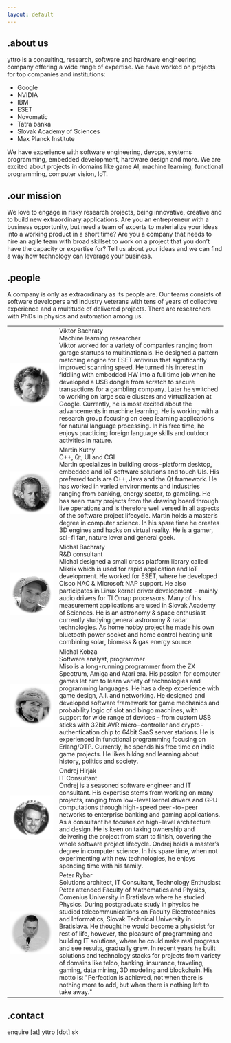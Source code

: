 ```yaml
---
layout: default
---
```

## .about us

yttro is a consulting, research, software and hardware engineering company offering a wide range of expertise. We have worked on projects for top companies and institutions:

* Google
* NVIDIA
* IBM
* ESET
* Novomatic
* Tatra banka
* Slovak Academy of Sciences
* Max Planck Institute

We have experience with software engineering, devops, systems programming, embedded development, hardware design and more. We are excited about projects in domains like game AI, machine learning, functional programming, computer vision, IoT.


## .our mission

We love to engage in risky research projects, being innovative, creative and to build new extraordinary applications. Are you an entrepreneur with a business opportunity, but need a team of experts to materialize your ideas into a working product in a short time? Are you a company that needs to hire an agile team with broad skillset to work on a project that you don’t have the capacity or expertise for? Tell us about your ideas and we can find a way how technology can leverage your business.

## .people

A company is only as extraordinary as its people are. Our teams consists of software developers and industry veterans with tens of years of collective experience and a multitude of delivered projects. There are researchers with PhDs in physics and automation among us.

<table>
<tr><td width="100px"> <img src="images/viktor.png" height="100px" width="100px"/>  </td><td> Viktor Bachraty<br>Machine learning researcher<br>Viktor worked for a variety of companies ranging from garage startups to multinationals. He designed a pattern matching engine for ESET antivirus that significantly improved scanning speed. He turned his interest in fiddling with embedded HW into a full time job when he developed a USB dongle from scratch to secure transactions for a gambling company. Later he switched to working on large scale clusters and virtualization at Google. Currently, he is most excited about the advancements in machine learning. He is working with a research group focusing on deep learning applications for natural language processing. In his free time, he enjoys practicing foreign language skills and outdoor activities in nature. </td></tr>
<tr><td width="100px"> <img src="images/martin.png" height="100px" width="100px"/>  </td><td> Martin Kutny<br>C++, Qt, UI and CGI<br>Martin specializes in building cross-platform desktop, embedded and IoT software solutions and touch UIs. His preferred tools are C++, Java and the Qt framework. He has worked in varied environments and industries ranging from banking, energy sector, to gambling. He has seen many projects from the drawing board through live operations and is therefore well versed in all aspects of the software project lifecycle. Martin holds a master’s degree in computer science. In his spare time he creates 3D engines and hacks on virtual reality. He is a gamer, sci-fi fan, nature lover and general geek. </td></tr>
<tr><td width="100px"> <img src="images/michal.png" height="100px" width="100px"/>  </td><td> Michal Bachraty<br>R&D consultant<br>Michal designed a small cross platform library called Mikrix which is used for rapid application and IoT development. He worked for ESET, where he developed Cisco NAC & Microsoft NAP support. He also participates in Linux kernel driver development - mainly audio drivers for TI Omap processors. Many of his measurement applications are used in Slovak Academy of Sciences. He is an astronomy & space enthusiast currently studying general astronomy & radar technologies. As home hobby project he made his own bluetooth power socket and home control heating unit combining solar, biomass & gas energy source. </td></tr>
<tr><td width="100px"> <img src="images/michal2.png" height="100px" width="100px"/> </td><td> Michal Kobza<br>Software analyst, programmer<br>Miso is a long-running programmer from the ZX Spectrum, Amiga and Atari era. His passion for computer games let him to learn variety of technologies and programming languages. He has a deep experience with game design, A.I. and networking. He designed and developed software framework for game mechanics and probability logic of slot and bingo machines, with support for wide range of devices – from custom USB sticks with 32bit AVR micro-controller and crypto-authentication chip to 64bit SaaS server stations. He is experienced in functional programming focusing on Erlang/OTP. Currently, he spends his free time on indie game projects. He likes hiking and learning about history, politics and society. </td></tr>
<tr><td width="100px"> <img src="images/ondrej.png" height="100px" width="100px"/>  </td><td> Ondrej Hirjak<br>IT Consultant<br>Ondrej is a seasoned software engineer and IT consultant. His expertise stems from working on many projects, ranging from low-level kernel drivers and GPU computations through high-speed peer-to-peer networks to enterprise banking and gaming applications. As a consultant he focuses on high-level architecture and design. He is keen on taking ownership and delivering the project from start to finish, covering the whole software project lifecycle. Ondrej holds a master’s degree in computer science. In his spare time, when not experimenting with new technologies, he enjoys spending time with his family. </td></tr>
<tr><td width="100px"> <img src="images/peter.png" height="100px" width="100px"/>   </td><td> Peter Rybar<br>Solutions architect, IT Consultant, Technology Enthusiast<br>Peter attended Faculty of Mathematics and Physics, Comenius University in Bratislava where he studied Physics. During postgraduate study in physics he studied telecommunications on Faculty Electrotechnics and Informatics, Slovak Technical University in Bratislava. He thought he would become a physicist for rest of life, however, the pleasure of programming and building IT solutions, where he could make real progress and see results, gradually grew. In recent years he built solutions and technology stacks for projects from variety of domains like telco, banking, insurance, traveling, gaming, data mining, 3D modeling and blockchain. His motto is: "Perfection is achieved, not when there is nothing more to add, but when there is nothing left to take away."</td></tr>
</table>

## .contact

enquire [at] yttro [dot] sk
